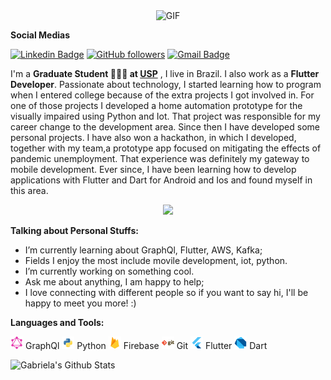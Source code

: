 <!-- <p align="center">
<img align="center" alt="GIF" src="https://media.giphy.com/media/xUPGcEliCc7bETyfO8/giphy.gif" />
</p> -->

<p align="center">
<img align="center" alt="GIF" src="https://media.giphy.com/media/1KrM2hhDN3dgk/giphy.gif" />
</p>

**Social Medias** 

[![Linkedin Badge](https://img.shields.io/badge/-Gabriela%20Santos-blue?style=social&logo=Linkedin&logoColor=blue&link=https://www.linkedin.com/in/gabriela-pereira-dos-santos-472365139/)](https://www.linkedin.com/in/gabriela-pereira-dos-santos-472365139/)   [![GitHub followers](https://img.shields.io/github/followers/ggsant?label=Follow&style=social)](https://github.com/ggsant/?tab=follow)   [![Gmail Badge](https://img.shields.io/badge/-gabriela.pereira.santos-c14438?style=social&logo=Gmail&logoColor=red&link=mailto:gabriela.pereira.santos@usp.br)](mailto:gabriela.pereira.santos@usp.br) 


I'm a **Graduate Student 👨🏽‍💼 at [USP](https://www5.usp.br/)** , I live in Brazil. I also work as a **Flutter Developer**. Passionate about technology, I started learning how to program when I entered college because of the extra projects I got involved in. For one of those projects I developed a home automation prototype for the visually impaired using Python and Iot. That project was responsible for my career change to the development area. Since then I have developed some personal projects. I have also won a hackathon, in which I developed, together with my team,a prototype app focused on mitigating the effects of pandemic unemployment. That experience was definitely my gateway to mobile development. Ever since, I have been learning how to develop applications with Flutter and Dart for Android and Ios and found myself in this area.


<p align="center">
  <img alig src="https://github-profile-trophy.vercel.app/?username=ggsant&column=6&rank=SSS,SS,S,AAA,AA,A,B,C" />
</p>


**Talking about Personal Stuffs:** 

- I’m currently learning about GraphQl, Flutter, AWS, Kafka;
- Fields I enjoy the most include movile development, iot, python.
- I’m currently working on something cool.
- Ask me about anything, I am happy to help;
- I love connecting with different people so if you want to say hi, I'll be happy to meet you more! :)

**Languages and Tools:** 

<code><img height="20" src="https://raw.githubusercontent.com/github/explore/5c058a388828bb5fde0bcafd4bc867b5bb3f26f3/topics/graphql/graphql.png"></code> GraphQl <code><img height="20" src="https://raw.githubusercontent.com/github/explore/80688e429a7d4ef2fca1e82350fe8e3517d3494d/topics/python/python.png"></code> Python
<code><img height="20" src="https://raw.githubusercontent.com/github/explore/80688e429a7d4ef2fca1e82350fe8e3517d3494d/topics/firebase/firebase.png"></code> Firebase
<code><img height="20" src="https://raw.githubusercontent.com/github/explore/80688e429a7d4ef2fca1e82350fe8e3517d3494d/topics/git/git.png"></code> Git
<code><img height="20" src="https://raw.githubusercontent.com/github/explore/80688e429a7d4ef2fca1e82350fe8e3517d3494d/topics/flutter/flutter.png"></code> Flutter
<code><img height="20" src="https://raw.githubusercontent.com/github/explore/80688e429a7d4ef2fca1e82350fe8e3517d3494d/topics/dart/dart.png"></code> Dart

<!-- <code><img height="20" src="https://raw.githubusercontent.com/github/explore/80688e429a7d4ef2fca1e82350fe8e3517d3494d/topics/docker/docker.png"></code> Docker -->


![Gabriela's Github Stats](https://github-readme-stats.vercel.app/api?username=ggsant&show_icons=true&theme=dracula)



